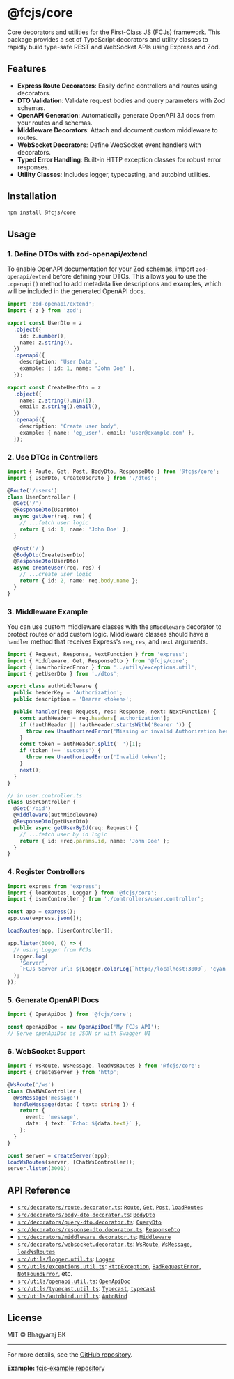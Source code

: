 # @fcjs/core

Core decorators and utilities for the First-Class JS (FCJs) framework. This package provides a set of TypeScript decorators and utility classes to rapidly build type-safe REST and WebSocket APIs using Express and Zod.

## Features

- **Express Route Decorators**: Easily define controllers and routes using decorators.
- **DTO Validation**: Validate request bodies and query parameters with Zod schemas.
- **OpenAPI Generation**: Automatically generate OpenAPI 3.1 docs from your routes and schemas.
- **Middleware Decorators**: Attach and document custom middleware to routes.
- **WebSocket Decorators**: Define WebSocket event handlers with decorators.
- **Typed Error Handling**: Built-in HTTP exception classes for robust error responses.
- **Utility Classes**: Includes logger, typecasting, and autobind utilities.

## Installation

```sh
npm install @fcjs/core
```

## Usage

### 1. Define DTOs with zod-openapi/extend

To enable OpenAPI documentation for your Zod schemas, import `zod-openapi/extend` before defining your DTOs. This allows you to use the `.openapi()` method to add metadata like descriptions and examples, which will be included in the generated OpenAPI docs.

```ts
import 'zod-openapi/extend';
import { z } from 'zod';

export const UserDto = z
  .object({
    id: z.number(),
    name: z.string(),
  })
  .openapi({
    description: 'User Data',
    example: { id: 1, name: 'John Doe' },
  });

export const CreateUserDto = z
  .object({
    name: z.string().min(1),
    email: z.string().email(),
  })
  .openapi({
    description: 'Create user body',
    example: { name: 'eg_user', email: 'user@example.com' },
  });
```

### 2. Use DTOs in Controllers

```ts
import { Route, Get, Post, BodyDto, ResponseDto } from '@fcjs/core';
import { UserDto, CreateUserDto } from './dtos';

@Route('/users')
class UserController {
  @Get('/')
  @ResponseDto(UserDto)
  async getUser(req, res) {
    // ...fetch user logic
    return { id: 1, name: 'John Doe' };
  }

  @Post('/')
  @BodyDto(CreateUserDto)
  @ResponseDto(UserDto)
  async createUser(req, res) {
    // ...create user logic
    return { id: 2, name: req.body.name };
  }
}
```

### 3. Middleware Example

You can use custom middleware classes with the `@Middleware` decorator to protect routes or add custom logic. Middleware classes should have a `handler` method that receives Express's `req`, `res`, and `next` arguments.

```ts
import { Request, Response, NextFunction } from 'express';
import { Middleware, Get, ResponseDto } from '@fcjs/core';
import { UnauthorizedError } from '../utils/exceptions.util';
import { getUserDto } from './dtos';

export class authMiddleware {
  public headerKey = 'Authorization';
  public description = 'Bearer <token>';

  public handler(req: Request, res: Response, next: NextFunction) {
    const authHeader = req.headers['authorization'];
    if (!authHeader || !authHeader.startsWith('Bearer ')) {
      throw new UnauthorizedError('Missing or invalid Authorization header');
    }
    const token = authHeader.split(' ')[1];
    if (token !== 'success') {
      throw new UnauthorizedError('Invalid token');
    }
    next();
  }
}

// in user.controller.ts
class UserController {
  @Get('/:id')
  @Middleware(authMiddleware)
  @ResponseDto(getUserDto)
  public async getUserById(req: Request) {
    // ...fetch user by id logic
    return { id: +req.params.id, name: 'John Doe' };
  }
}
```

### 4. Register Controllers

```ts
import express from 'express';
import { loadRoutes, Logger } from '@fcjs/core';
import { UserController } from './controllers/user.controller';

const app = express();
app.use(express.json());

loadRoutes(app, [UserController]);

app.listen(3000, () => {
  // using Logger from FCJs
  Logger.log(
    'Server',
    `FCJs Server url: ${Logger.colorLog(`http://localhost:3000`, 'cyan')}`,
  );
});
```

### 5. Generate OpenAPI Docs

```ts
import { OpenApiDoc } from '@fcjs/core';

const openApiDoc = new OpenApiDoc('My FCJs API');
// Serve openApiDoc as JSON or with Swagger UI
```

### 6. WebSocket Support

```ts
import { WsRoute, WsMessage, loadWsRoutes } from '@fcjs/core';
import { createServer } from 'http';

@WsRoute('/ws')
class ChatWsController {
  @WsMessage('message')
  handleMessage(data: { text: string }) {
    return {
      event: 'message',
      data: { text: `Echo: ${data.text}` },
    };
  }
}

const server = createServer(app);
loadWsRoutes(server, [ChatWsController]);
server.listen(3001);
```

## API Reference

- [`src/decorators/route.decorator.ts`](src/decorators/route.decorator.ts): [`Route`](src/decorators/route.decorator.ts), [`Get`](src/decorators/route.decorator.ts), [`Post`](src/decorators/route.decorator.ts), [`loadRoutes`](src/decorators/route.decorator.ts)
- [`src/decorators/body-dto.decorator.ts`](src/decorators/body-dto.decorator.ts): [`BodyDto`](src/decorators/body-dto.decorator.ts)
- [`src/decorators/query-dto.decorator.ts`](src/decorators/query-dto.decorator.ts): [`QueryDto`](src/decorators/query-dto.decorator.ts)
- [`src/decorators/response-dto.decorator.ts`](src/decorators/response-dto.decorator.ts): [`ResponseDto`](src/decorators/response-dto.decorator.ts)
- [`src/decorators/middleware.decorator.ts`](src/decorators/middleware.decorator.ts): [`Middleware`](src/decorators/middleware.decorator.ts)
- [`src/decorators/websocket.decorator.ts`](src/decorators/websocket.decorator.ts): [`WsRoute`](src/decorators/websocket.decorator.ts), [`WsMessage`](src/decorators/websocket.decorator.ts), [`loadWsRoutes`](src/decorators/websocket.decorator.ts)
- [`src/utils/logger.util.ts`](src/utils/logger.util.ts): [`Logger`](src/utils/logger.util.ts)
- [`src/utils/exceptions.util.ts`](src/utils/exceptions.util.ts): [`HttpException`](src/utils/exceptions.util.ts), [`BadRequestError`](src/utils/exceptions.util.ts), [`NotFoundError`](src/utils/exceptions.util.ts), etc.
- [`src/utils/openapi.util.ts`](src/utils/openapi.util.ts): [`OpenApiDoc`](src/utils/openapi.util.ts)
- [`src/utils/typecast.util.ts`](src/utils/typecast.util.ts): [`Typecast`](src/utils/typecast.util.ts), [`typecast`](src/utils/typecast.util.ts)
- [`src/utils/autobind.util.ts`](src/utils/autobind.util.ts): [`AutoBind`](src/utils/autobind.util.ts)

## License

MIT © Bhagyaraj BK

---

For more details, see the [GitHub repository](https://github.com/Bhagyaraj-B-K/fcjs-core).

**Example:** [fcjs-example repository](https://github.com/Bhagyaraj-B-K/fcjs-example)
